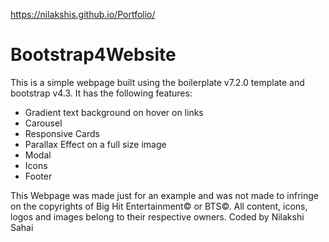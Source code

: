 https://nilakshis.github.io/Portfolio/
# Bootstrap4Website
This is a simple webpage built using the boilerplate v7.2.0 template and bootstrap v4.3. It has the following features:
- Gradient text background on hover on links
- Carousel
- Responsive Cards
- Parallax Effect on a full size image
- Modal
- Icons
- Footer

This Webpage was made just for an example and was not made to infringe on the copyrights of Big Hit Entertainment&copy; or BTS&copy;. All content, icons, logos and images belong to their respective owners.
Coded by Nilakshi Sahai
